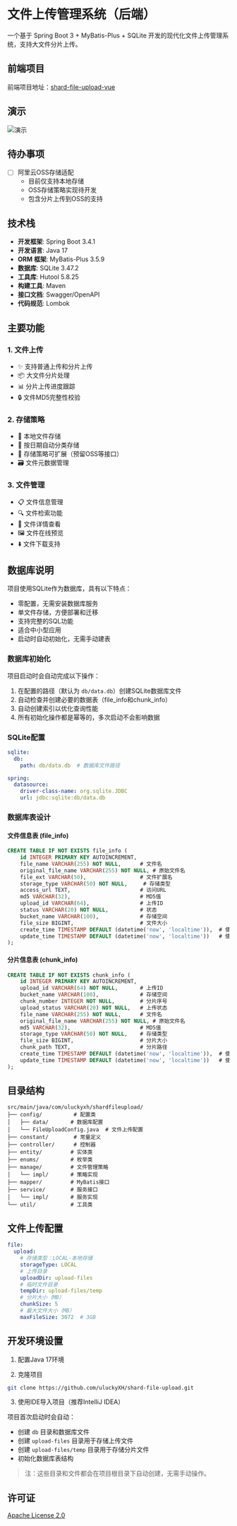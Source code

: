# 文件上传管理系统（后端）

一个基于 Spring Boot 3 + MyBatis-Plus + SQLite 开发的现代化文件上传管理系统，支持大文件分片上传。

## 前端项目

前端项目地址：[shard-file-upload-vue](https://github.com/uluckyXH/shard-file-upload-vue)

## 演示

![演示](./github-gif.gif)

## 待办事项

- [ ] 阿里云OSS存储适配
  - 目前仅支持本地存储
  - OSS存储策略实现待开发
  - 包含分片上传到OSS的支持

## 技术栈

- **开发框架**: Spring Boot 3.4.1
- **开发语言**: Java 17
- **ORM 框架**: MyBatis-Plus 3.5.9
- **数据库**: SQLite 3.47.2
- **工具库**: Hutool 5.8.25
- **构建工具**: Maven
- **接口文档**: Swagger/OpenAPI
- **代码规范**: Lombok

## 主要功能

### 1. 文件上传

- ✨ 支持普通上传和分片上传
- 📦 大文件分片处理
- 📊 分片上传进度跟踪
- 🔒 文件MD5完整性校验

### 2. 存储策略

- 💾 本地文件存储
- 📂 按日期自动分类存储
- 🔌 存储策略可扩展（预留OSS等接口）
- 🗃️ 文件元数据管理

### 3. 文件管理

- 📋 文件信息管理
- 🔍 文件检索功能
- 📄 文件详情查看
- 🖼️ 文件在线预览
- ⬇️ 文件下载支持

## 数据库说明

项目使用SQLite作为数据库，具有以下特点：
- 零配置，无需安装数据库服务
- 单文件存储，方便部署和迁移
- 支持完整的SQL功能
- 适合中小型应用
- 启动时自动初始化，无需手动建表

### 数据库初始化
项目启动时会自动完成以下操作：
1. 在配置的路径（默认为 `db/data.db`）创建SQLite数据库文件
2. 自动检查并创建必要的数据表（file_info和chunk_info）
3. 自动创建索引以优化查询性能
4. 所有初始化操作都是幂等的，多次启动不会影响数据

### SQLite配置
```yaml
sqlite:
  db:
    path: db/data.db  # 数据库文件路径

spring:
  datasource:
    driver-class-name: org.sqlite.JDBC
    url: jdbc:sqlite:db/data.db
```

### 数据库表设计

#### 文件信息表 (file_info)
```sql
CREATE TABLE IF NOT EXISTS file_info (
    id INTEGER PRIMARY KEY AUTOINCREMENT,
    file_name VARCHAR(255) NOT NULL,      # 文件名
    original_file_name VARCHAR(255) NOT NULL, # 原始文件名
    file_ext VARCHAR(50),                 # 文件扩展名
    storage_type VARCHAR(50) NOT NULL,     # 存储类型
    access_url TEXT,                      # 访问URL
    md5 VARCHAR(32),                      # MD5值
    upload_id VARCHAR(64),                # 上传ID
    status VARCHAR(20) NOT NULL,          # 状态
    bucket_name VARCHAR(100),             # 存储空间
    file_size BIGINT,                     # 文件大小
    create_time TIMESTAMP DEFAULT (datetime('now', 'localtime')),  # 使用本地时间
    update_time TIMESTAMP DEFAULT (datetime('now', 'localtime'))   # 使用本地时间
);
```

#### 分片信息表 (chunk_info)
```sql
CREATE TABLE IF NOT EXISTS chunk_info (
    id INTEGER PRIMARY KEY AUTOINCREMENT,
    upload_id VARCHAR(64) NOT NULL,       # 上传ID
    bucket_name VARCHAR(100),             # 存储空间
    chunk_number INTEGER NOT NULL,        # 分片序号
    upload_status VARCHAR(20) NOT NULL,   # 上传状态
    file_name VARCHAR(255) NOT NULL,      # 文件名
    original_file_name VARCHAR(255) NOT NULL, # 原始文件名
    md5 VARCHAR(32),                      # MD5值
    storage_type VARCHAR(50) NOT NULL,    # 存储类型
    file_size BIGINT,                     # 分片大小
    chunk_path TEXT,                      # 分片路径
    create_time TIMESTAMP DEFAULT (datetime('now', 'localtime')),  # 使用本地时间
    update_time TIMESTAMP DEFAULT (datetime('now', 'localtime'))   # 使用本地时间
);
```

## 目录结构

```
src/main/java/com/uluckyxh/shardfileupload/
├── config/          # 配置类
│   ├── data/       # 数据库配置
│   └── FileUploadConfig.java  # 文件上传配置
├── constant/        # 常量定义
├── controller/      # 控制器
├── entity/         # 实体类
├── enums/          # 枚举类
├── manage/         # 文件管理策略
│   └── impl/       # 策略实现
├── mapper/         # MyBatis接口
├── service/        # 服务接口
│   └── impl/       # 服务实现
└── util/           # 工具类
```

## 文件上传配置

```yaml
file:
  upload:
    # 存储类型：LOCAL-本地存储
    storageType: LOCAL
    # 上传目录
    uploadDir: upload-files
    # 临时文件目录
    tempDir: upload-files/temp
    # 分片大小（MB）
    chunkSize: 5
    # 最大文件大小（MB）
    maxFileSize: 3072  # 3GB
```

## 开发环境设置

1. 配置Java 17环境

2. 克隆项目
```bash
git clone https://github.com/uluckyXH/shard-file-upload.git
```

3. 使用IDE导入项目（推荐IntelliJ IDEA）

项目首次启动时会自动：
- 创建 `db` 目录和数据库文件
- 创建 `upload-files` 目录用于存储上传文件
- 创建 `upload-files/temp` 目录用于存储分片文件
- 初始化数据库表结构

> 注：这些目录和文件都会在项目根目录下自动创建，无需手动操作。

## 许可证

[Apache License 2.0](LICENSE)
